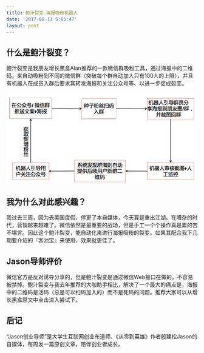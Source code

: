 ```yaml
---
title: 鲍汁裂变-海报吸粉机器人
date: '2017-08-13 5:05:47'
layout: post
---
```


## 什么是鲍汁裂变？

鲍汁裂变是我朋友增长黑盒Alan推荐的一款微信群吸粉工具，通过海报中的二维码，来自动吸粉到不同的微信群（突破每个群自动加人只有100人的上限），并且有机器人在成员入群后要求其转发海报和关注公众号等、以进一步促成裂变。

![liebian](/assets/liebian.png)

## 我为什么对此感兴趣？

我过去三周，因为去美国度假，停更了本自媒体，今天算是重出江湖。在嘈杂的时代，营销越来越难了。微信依然是最重要的战场，但是手工一个个操作真是累的苦不堪言。因此这个鲍汁裂变，能自动化来进行海报吸粉的裂变。如果其配合我下几期要介绍的『客池宝』来使用，效果就更佳了。

## Jason导师评价

微信官方是反对诱导分享的，但是鲍汁裂变是通过微信Web接口在做的，不容易被禁掉。鲍汁裂变与我去年推荐的大咖助手相比，解决了一个最大的痛点是，海报中的二维码是活码（总是可以扫码加入的）而不是死码的问题。推荐大家可以从增长黑盒原文中点击进入尝试下。

## 后记

“Jason创业导师”是大学生互联网创业布道师、《从零到英雄》作者殷建松Jason的自媒体，每周发一篇原创文章，陪伴创业者成长。
